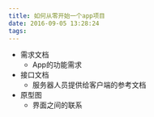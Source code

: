 ```yaml
---
title: 如何从零开始一个app项目
date: 2016-09-05 13:28:24
tags:
---
```


-	需求文档 
	- App的功能需求
-	接口文档
	- 服务器人员提供给客户端的参考文档
-	原型图
	- 界面之间的联系
